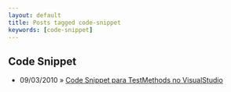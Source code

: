 ```yaml
---
layout: default
title: Posts tagged code-snippet
keywords: [code-snippet]
---
```

<h2 class="category">Code Snippet</h2>
<ul class="posts">
<li>
<p>
<span class="date">09/03/2010</span> &raquo; 
<a href="/blog/code-snippet-para-testmethods-no-visualstudio">Code Snippet para TestMethods no VisualStudio</a>
</p>
</li> 
</ul>
